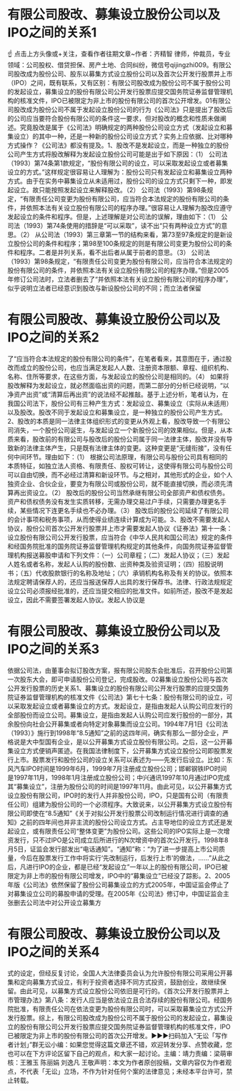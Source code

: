 # 有限公司股改、募集设立股份公司以及IPO之间的关系1

☝ 点击上方头像或+关注，查看作者往期文章~作者：齐精智 律师，仲裁员，专业领域：公司股权、借贷担保、房产土地、合同纠纷，微信号qijingzhi009。有限公司股改成为股份公司、股东以募集方式设立股份公司以及首次公开发行股票并上市（IPO）之间，既有联系，又有区别：有限公司股改成为股份公司不属于股份公司的发起设立，募集设立的股份有限公司公开发行股票应提交国务院证券监督管理机构的核准文件，IPO已被限定为非上市的股份有限公司的首次公开增发。01有限公司股改成为股份公司不属于发起设立股份公司的行为《公司法》只是提出了股改后的公司应当要符合股份有限公司的条件这一要求，但对股改的概念和性质未做阐述。究竟股改是属于《公司法》明确规定的两种股份公司设立方式（发起设立和募集设立）的其中一种，还是一种新的股份公司设立方式？实务上应依据、比对哪种方式操作？《公司法》都没有提及。1、股改不是发起设立，而是一种独立的股份公司产生方式将股改解释为发起设立股份公司可能是出于如下原因：（1） 公司法（1993）第74条第1款规定，“股份有限公司的设立，可以采取发起设立或者募集设立的方式。”这样规定很容易让人理解为：股份公司只有发起设立和募集设立两种方式。由于在实务中募集设立从未适用过，股份公司的设立方式只剩下一种，即发起设立。故只能按照发起设立来解释股改。（2） 公司法（1993）第98条规定，“有限责任公司变更为股份有限公司，应当符合本法规定的股份有限公司的条件，并依照本法有关设立股份有限公司的程序办理。”很容易让人理解为股改应遵守发起设立的条件和程序。但是，上述理解是对公司法的误解，理由如下：（1） 公司法（1993）第74条使用的措辞是“可以采取”，读不出“只有两种设立方式”的意思。（2） 从公司法（1993）第三章第一节的结构来看，第73至97条规定的是新设立股份公司的条件和程序；第98至100条规定的则是有限公司变更为股份公司的条件和程序。二者是并列关系，看不出后者从属于前者的意思。（3） 公司法（1993）第98条规定，“有限责任公司变更为股份有限公司，应当符合本法规定的股份有限公司的条件，并依照本法有关设立股份有限公司的程序办理。”但是2005年修订公司法时，立法者删去了“并依照本法有关设立股份有限公司的程序办理”，似乎说明立法者已经意识到股改与新设股份公司的不同；而立法者保留

# 有限公司股改、募集设立股份公司以及IPO之间的关系2

了“应当符合本法规定的股份有限公司的条件”，在笔者看来，其意图在于，通过股改而成立的股份公司，也应当满足发起人人数、注册资本限额、章程、组织机构、名称、住所等要求，在这些方面，与发起设立的股份公司是相同的。（4） 如果将股改解释为发起设立，就必然面临出资的问题，而第二部分的分析已经说明，“以净资产出资”或“清算后再出资”的说法经不起推敲。基于上述分析，笔者认为，在我国公司法下，股份公司有三种产生方式：发起设立、募集设立（实际从未适用）以及股改。股改不同于发起设立和募集设立，是一种独立的股份公司产生方式。2、股改的本质是同一法律主体组织形式的变更从外观上看，股改导致一个有限公司消失，一个股份公司诞生，与发起设立一个新股份公司的效果相似。但是，从本质来看，股改前的有限公司与股改后的股份公司属于同一法律主体，股改并没有导致新的法律主体产生，只是既有法律主体的变更。这种变更是“无缝衔接”，没有任何中间环节。理由如下：（1） 根据公司法原理，有限公司与股份公司具有相同的本质特征，如独立法人资格、有限责任、股权可转让，这使得有限公司与股份公司可以自由切换，而不必经过清算和新设环节。与之相对，其他形式的企业，如个人独资企业、合伙企业，要变为有限公司或股份公司，就不能直接切换，而必须先清算再出资设立。（2） 股改后的股份公司当然承继有限公司全部资产和债权债务。资产和债权债务没有发生实质转移，无需办理交易过户手续，只需要办理更名手续，某些情况下连更名手续也不必办理。（3） 股改后的股份公司延续了有限公司的会计事项和税务事项，从而使得业绩连续计算成为可能。3、股改不需要发起人协议，股份公司首次公开发行股票并上市才需要发起人协议《证券法》第十一条：设立股份有限公司公开发行股票，应当符合《中华人民共和国公司法》规定的条件和经国务院批准的国务院证券监督管理机构规定的其他条件，向国务院证券监督管理机构报送募股申请和下列文件：（一）公司章程；（二）发起人协议；（三）发起人姓名或者名称，发起人认购的股份数、出资种类及验资证明；（四）招股说明书；（五）代收股款银行的名称及地址；（六）承销机构名称及有关的协议。依照本法规定聘请保荐人的，还应当报送保荐人出具的发行保荐书。法律、行政法规规定设立公司必须报经批准的，还应当提交相应的批准文件。如前所述，股改不是发起设立，因此不需要签署发起人协议。发起人协议是

# 有限公司股改、募集设立股份公司以及IPO之间的关系3

依据公司法，由董事会拟订股改方案，报有限公司股东会批准后，召开股份公司第一次股东大会，即可申请股份公司登记，完成股改。02募集设立股份公司与首次公开发行股票的历史关系1、募集设立的股份有限公司公开发行股票的应提交国务院证券监督管理机构的核准文件《公司法》第七十七条：股份有限公司的设立，可以采取发起设立或者募集设立的方式。发起设立，是指由发起人认购公司应发行的全部股份而设立公司。募集设立，是指由发起人认购公司应发行股份的一部分，其余股份向社会公开募集或者向特定对象募集而设立公司。1994年7月1日《公司法（1993）》施行到1998年“8.5通知”之前的这四年间，确实有那么一部分企业，严格说是大中型国有企业，是以公开募集方式设立股份有限公司。之后，这一公开募集设立方式便销声匿迹。在我国法律制度下，公开募集方式设立股份公司即股票发行上市。股票发行和股份公司的设立关系可以表述为——先发行后设立。比如：东风汽车IPO时间是1999年6月，1999年7月注册成立股份公司；邯郸钢铁IPO时间是1997年11月，1998年1月注册成立股份公司；中兴通讯1997年10月通过IPO完成其“募集设立”，注册为股份公司的时间是1997年11月。由此可见，以公开募集方式设立股份有限公司，IPO时的发行人并非股份公司，IPO，只是国有公司（有限责任公司）组建为股份公司的一个必须程序。大致说来，以公开募集方式设立股份有限公司即使在“8.5通知”《关于对拟公开发行股票公司改制运行情况进行调查的通知》之前的四年间也并非主流的股份公司设立方式。占主导地位的设立方式还是发起设立，或有限责任公司“整体变更”为股份公司。这些公司的IPO实际上是一次增资发行，只不过IPO是公司成立后所进行的N次增资中的首次公开发行。1998年8月5日，证监会发行部发出“电话通知”。“通知”称：“为了进一步提高上市公司质量，今后在股票发行工作中将实行‘先改制运行，后发行上市’的做法，……”从此之后，凡进行IPO的企业，都是已经“发起设立”一年以上的股份有限公司，IPO已被限定为非上市的股份有限公司增发，IPO中的“募集设立”已经没了踪影。2、2005年版《公司法》依然保留了股份公司募集设立的方式2005年，中国证监会停止了对募集设立公司的募股申请的受理。在2005年《公司法》修订中，中国证监会主张删去公司法中对公开设立募集方

# 有限公司股改、募集设立股份公司以及IPO之间的关系4

式的设定，但经反复讨论，全国人大法律委员会认为允许股份有限公司采用公开募集和定向募集方式设立，有利于投资者选择不同方式投资，鼓励创业，故继续保留。由此可见，以募集方式设立股份公司依旧是可行的。《首次公开发行股票并上市管理办法》第八条：发行人应当是依法设立且合法存续的股份有限公司。经国务院批准，有限责任公司在依法变更为股份有限公司时，可以采取募集设立方式公开发行股票。综上，有限公司股改成为股份公司不属于股份公司的发起设立，募集设立的股份有限公司公开发行股票应提交国务院证券监督管理机构的核准文件，IPO已被限定为非上市的股份有限公司的首次公开增发。►►►扫码加入“无讼「写作者计划」”群无讼小编：如果您觉得这篇文章还不错，欢迎转发分享、点赞收藏，您也可以在下方评论区留下自己的观点，和大家一起讨论。主编：靖力责编：梁萌审核：王雅玉 陈丽娟 刘逸凡 王敬声明：本文为作者原创投稿，文章内容仅为作者观点，不代表「无讼」立场，不作为针对任何个案的法律意见；未经本平台许可，禁止转载。

